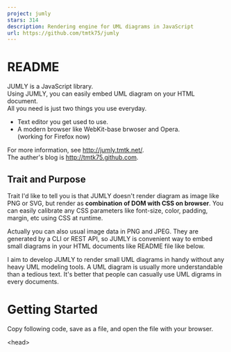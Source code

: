 ```yaml
---
project: jumly
stars: 314
description: Rendering engine for UML diagrams in JavaScript
url: https://github.com/tmtk75/jumly
---
```


README
======

JUMLY is a JavaScript library.  
Using JUMLY, you can easily embed UML diagram on your HTML document.  
All you need is just two things you use everyday.

-   Text editor you get used to use.
-   A modern browser like WebKit-base brwoser and Opera.  
    (working for Firefox now)

For more information, see http://jumly.tmtk.net/.  
The auther's blog is http://tmtk75.github.com.

Trait and Purpose
-----------------

Trait I'd like to tell you is that JUMLY doesn't render diagram as image like PNG or SVG, but render as **combination of DOM with CSS on browser**. You can easily calibrate any CSS parameters like font-size, color, padding, margin, etc using CSS at runtime.

Actually you can also usual image data in PNG and JPEG. They are generated by a CLI or REST API, so JUMLY is convenient way to embed small diagrams in your HTML documents like README file like below.  

I aim to develop JUMLY to render small UML diagrams in handy without any heavy UML modeling tools. A UML diagram is usually more understandable than a tedious text. It's better that people can casually use UML digrams in every documents.

Getting Started
===============

Copy following code, save as a file, and open the file with your browser.

<head\>
<script src\='http://code.jquery.com/jquery-2.1.0.min.js'\></script\>
<script src\='http://coffeescript.org/extras/coffee-script.js'\></script\>
<script src\='http://jumly.tmtk.net/public/jumly.min.js'\></script\>
</head\>
<body\>
<script type\='text/jumly+sequence'\>
@found "You", \-\>
  @message "meet", "JUMLY"
</script\>
</body\>

Here is a minimal sample.

How to build
============

Requiring node.js v0.10.20 or upper.

node.js installation
--------------------

nvm is good to get it.

```
$ git clone git://github.com/creationix/nvm.git ~/.nvm
$ . ~/.nvm/nvm.sh
$ nvm install 0.10
```

Build jumly
-----------

In order to build jumly.js, jumly.css and minified ones, it's shortly steps.

```
$ git clone https://github.com/tmtk75/jumly.git
$ cd jumly
$ . .env
$ npm install
$ make build
```

`./public/jumly.min.js` is generated.

How to develop
==============

Written in CoffeeScript and stylus. They are in `./lib` directory. `./lib/js/jumly.coffee` organizes other \*.coffee files in order.

On a webapp, which is described at next, you can use them without build. Editing \*.coffee and \*.styl, reload a page of webapp, and your change will make effect.

How to launch the webapp
========================

You can launch the webapp using express.

```
$ . .env
$ git submodule update --init
$ ./app.coffee
```

Please access to localhost:3000 thru your browser.

How to run specs
================

With browser
------------

```
$ make test
```

Compile spec files, and open `./spec/index.html` with your browser.

With Karma
----------

To compile them,

```
$ . .env
$ build karam
$ open spec/index.html
```

jasmine is used for writing specs.

License
=======

JUMLY v0.2.2 is under MIT License.

JUMLY v0.2.2, 2010-2015 copyright(c), all rights reserved Tomotaka Sakuma.

History
=======

-   0.2.4, Jul 21, 2015
    -   Workaround for #40
-   0.2.3, Apr 1, 2015
    -   Fixed #38
-   0.2.2, Feb 7, 2015
    -   Fixed an issue for image width
-   0.2.1, Jan 25, 2015
    -   Fixed several issues. #8 #18 #19 #23 #24 #31 #35
-   0.2.0, Jan 4, 2015
    -   Followed CommonJS for module system
    -   Use Karam for test
-   0.1.5-2, Mar 12, 2014
    -   Removed z-index from `.sequence-diagram .lifeline .line` for #28
-   0.1.5-1, June 23, 2013
    -   REST API to generate image
-   0.1.4, May 20, 2013
    -   Replaced canvas with svg
-   0.1.3b, Apr 27, 2013
    -   API JUMLY.scan (beta)
-   0.1.3a, Mar 29, 2013
    -   Robustness diagram prototyping
    -   Fixed pollution of jQuery namespace with some funcitons
-   Use GRUNT for bulid, Mar 10, 2013
-   0.1.2b, Jan 9, 2013
    -   @fragment directive
-   0.1.2a, Dec 31, 2012
    -   Fixed #4
-   Try JUMLY, Dec 29, 2012
    -   interactive demo for sequence diagram
-   0.1.2, Dec 29, 2012
    -   change CSS class name for .participant, which was .object
-   Reference Manual r1 published Dec 10, 2012
-   0.1.1 Nov 29, 2012
    -   support @note directive
    -   adjust margins and spaces in stylesheet
-   0.1.0 Nov 23, 2012 -- initial release
    -   support sequence diagram

Special Thanks
==============

-   jQuery http://jquery.com/
-   CoffeeScript http://coffeescript.org/
-   node.js http://nodejs.org/
-   express http://expressjs.com/
-   GitHub https://github.com/
-   heroku https://www.heroku.com/
-   jade http://jade-lang.com/
-   Stylus http://learnboost.github.com/stylus/
-   Markdown https://daringfireball.net/projects/markdown/
-   GRUNT http://gruntjs.com/
-   webpack http://webpack.github.io/
-   Karma http://karma-runner.github.io/

